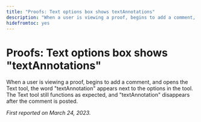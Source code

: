```yaml
---
title: "Proofs: Text options box shows textAnnotations"
description: "When a user is viewing a proof, begins to add a comment, and opens the Text tool, the word textAnnotation appears next to the options in the tool. The Text tool still functions as expected, and textAnnotation disappears after the comment is posted."
hidefromtoc: yes
---
```


# Proofs: Text options box shows "textAnnotations"

<!--This article is on the WF and WFP TOCs-->

When a user is viewing a proof, begins to add a comment, and opens the Text tool, the word "textAnnotation" appears next to the options in the tool. The Text tool still functions as expected, and "textAnnotation" disappears after the comment is posted.

_First reported on March 24, 2023._


